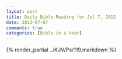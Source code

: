 ```yaml
---
layout: post
title: Daily Bible Reading for Jul 7, 2012
date: 2012-07-07
comments: true
categories: [Bible in a Year]
---
```

{% render_partial ../KJV/Ps/119.markdown %}
